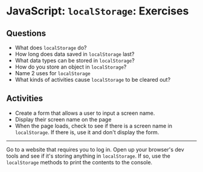 # JavaScript: `localStorage`: Exercises

## Questions

* What does `localStorage` do?
* How long does data saved in `localStorage` last?
* What data types can be stored in `localStorage`?
* How do you store an object in `localStorage`?
* Name 2 uses for `localStorage`
* What kinds of activities cause `localStorage` to be cleared out?

## Activities

* Create a form that allows a user to input a screen name.
* Display their screen name on the page
* When the page loads, check to see if there is a screen name in `localStorage`. If there is, use it and don't display the form.

---

Go to a website that requires you to log in. Open up your browser's dev tools and see if it's storing anything in `localStorage`. If so, use the `localStorage` methods to print the contents to the console.
